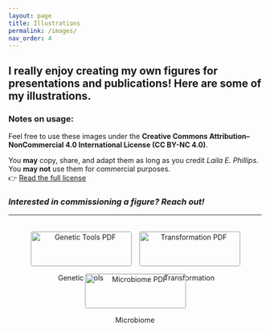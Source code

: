 ```yaml
---
layout: page
title: Illustrations
permalink: /images/
nav_order: 4
---
```

## I really enjoy creating my own figures for presentations and publications! Here are some of my illustrations.

### Notes on usage:
Feel free to use these images under the **Creative Commons Attribution–NonCommercial 4.0 International License (CC BY-NC 4.0)**.

You **may** copy, share, and adapt them as long as you credit _Laila E. Phillips_.  
You **may not** use them for commercial purposes.  
👉 [Read the full license](https://creativecommons.org/licenses/by-nc/4.0/)

### _Interested in commissioning a figure? Reach out!_
---
<style>
.pdf-gallery {
  display: flex;
  flex-wrap: wrap;
  gap: 1rem;
  justify-content: center;
  margin-top: 2rem;
}

.pdf-gallery-item {
  text-align: center;
  width: 200px;
  cursor: pointer;
}

.pdf-gallery-item img {
  width: 100%;
  border: 1px solid #ccc;
  border-radius: 4px;
  transition: transform 0.2s;
}

.pdf-gallery-item img:hover {
  transform: scale(1.05);
}

.pdf-viewer {
  margin-top: 2rem;
  text-align: center;
}

.pdf-viewer iframe {
  width: 100%;
  height: 600px;
  border: none;
}
</style>

<div class="pdf-gallery">
  <div class="pdf-gallery-item" onclick="loadPDF('{{ 'assets/illustrations/genetic_tools.pdf' | relative_url }}')">
    <img src="{{ 'assets/illustrations/genetic_tools_thumb.png' | relative_url }}" alt="Genetic Tools PDF">
    <p>Genetic Tools</p>
  </div>
  <div class="pdf-gallery-item" onclick="loadPDF('{{ 'assets/illustrations/transformation.pdf' | relative_url }}')">
    <img src="{{ 'assets/illustrations/transformation_thumb.png' | relative_url }}" alt="Transformation PDF">
    <p>Transformation</p>
  </div>
  <div class="pdf-gallery-item" onclick="loadPDF('{{ 'assets/illustrations/microbiome.pdf' | relative_url }}')">
    <img src="{{ 'assets/illustrations/microbiome_thumb.png' | relative_url }}" alt="Microbiome PDF">
    <p>Microbiome</p>
  </div>
</div>

<div class="pdf-viewer" id="pdfViewer">
  <!-- PDF will load here when clicked -->
</div>

<script>
function loadPDF(pdfPath) {
  document.getElementById('pdfViewer').innerHTML = `
    <iframe src="${pdfPath}" allowfullscreen></iframe>
  `;
  window.scrollTo({
    top: document.getElementById('pdfViewer').offsetTop - 20,
    behavior: 'smooth'
  });
}
</script>
